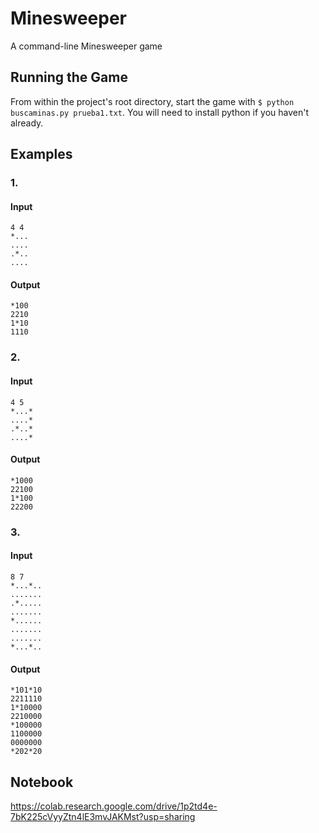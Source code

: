 # Minesweeper

A command-line Minesweeper game

## Running the Game

From within the project's root directory, start the game with `$ python buscaminas.py prueba1.txt`. You will need to install python if you haven't already.

## Examples

### 1. 
#### Input

```
4 4
*...
....
.*..
....
```

#### Output

```
*100
2210
1*10
1110
```

### 2. 
#### Input

```
4 5
*...*
....*
.*..*
....*
```

#### Output
```
*1000
22100
1*100
22200
```
### 3. 
#### Input

```
8 7
*...*..
.......
.*.....
.......
*......
.......
.......
*...*..
```

#### Output

```
*101*10
2211110
1*10000
2210000
*100000
1100000
0000000
*202*20
```

## Notebook
https://colab.research.google.com/drive/1p2td4e-7bK225cVyyZtn4lE3mvJAKMst?usp=sharing

